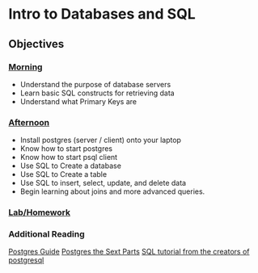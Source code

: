 # Intro to Databases and SQL

## Objectives

### [Morning](./morning.md)
* Understand the purpose of database servers
* Learn basic SQL constructs for retrieving data
* Understand what Primary Keys are

### [Afternoon](./afternoon.md)
* Install postgres (server / client) onto your laptop
* Know how to start postgres
* Know how to start psql client
* Use SQL to Create a database
* Use SQL to Create a table
* Use SQL to insert, select, update, and delete data
* Begin learning about joins and more advanced queries.

### [Lab/Homework](https://github.com/wdi-sf-july/apartment_lab_sql/blob/master/apartment_lab.md)

### Additional Reading

[Postgres Guide](http://postgresguide.com/)
[Postgres the Sext Parts](http://postgresguide.com/sexy/index.html)
[SQL tutorial from the creators of postgresql](http://www.postgresql.org/docs/9.3/static/tutorial-sql.html)

